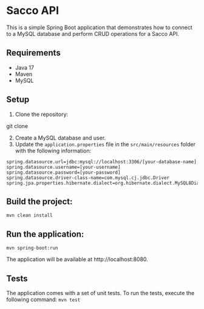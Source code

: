 # Sacco API

This is a simple Spring Boot application that demonstrates how to connect to a MySQL database and perform CRUD operations for a Sacco API.

## Requirements

- Java 17
- Maven
- MySQL

## Setup

1. Clone the repository:

git clone <repo url>

2. Create a MySQL database and user.
3. Update the `application.properties` file in the `src/main/resources` folder with the following information:

```properties
spring.datasource.url=jdbc:mysql://localhost:3306/[your-database-name]
spring.datasource.username=[your-username]
spring.datasource.password=[your-password]
spring.datasource.driver-class-name=com.mysql.cj.jdbc.Driver
spring.jpa.properties.hibernate.dialect=org.hibernate.dialect.MySQL8Dialect
```

## Build the project:

`mvn clean install`

## Run the application:

`mvn spring-boot:run`

The application will be available at http://localhost:8080.

## Tests

The application comes with a set of unit tests. To run the tests, execute the following command:
`mvn test`
